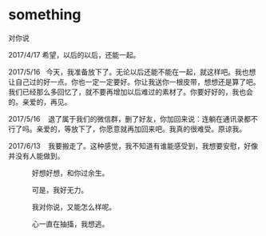 # something
对你说

2017/4/17   希望，以后的以后，还能一起。

2017/5/16   今天，我准备放下了。无论以后还能不能在一起，就这样吧。我也想让自己过的好一点。你也一定一定要好。你让我送你一根皮带，想想还是算了吧。我们已经那么多回忆了，就不要再增加以后难过的素材了。你要好好的，我也会的。亲爱的，再见。

2017/5/16    退了属于我们的微信群，删了好友，你加回来说：连躺在通讯录都不行了吗。亲爱的，等放下了，你愿意就再加回来吧。我真的很难受。原谅我。

2017/6/13    我要搬走了。这种感觉，我不知道有谁能感受到，我想要安慰，好像并没有人能做到。

             好想好想，和你过余生。
             
             可是，我好无力。
            
             
             我对你说，又能怎么样呢。
             
             心一直在抽搐，我想逃。
